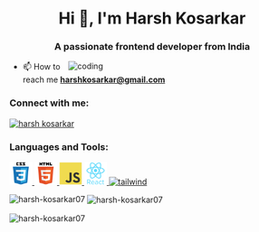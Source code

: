 <h1 align="center">Hi 👋, I'm Harsh Kosarkar</h1>
<h3 align="center">A passionate frontend developer from India</h3>
<img align="right" width="400"  alt="coding" src="https://miro.medium.com/v2/resize:fit:1272/format:webp/1*ZSVmWGcc1weENb0ShawWxw.gif"/>



- 📫 How to reach me **harshkosarkar@gmail.com**

<h3 align="left">Connect with me:</h3>
<p align="left">
<a href="https://linkedin.com/in/harsh kosarkar" target="blank"><img align="center" src="https://raw.githubusercontent.com/rahuldkjain/github-profile-readme-generator/master/src/images/icons/Social/linked-in-alt.svg" alt="harsh kosarkar" height="30" width="40" /></a>
</p>

<h3 align="left">Languages and Tools:</h3>
<p align="left"> <a href="https://www.w3schools.com/css/" target="_blank" rel="noreferrer"> <img src="https://raw.githubusercontent.com/devicons/devicon/master/icons/css3/css3-original-wordmark.svg" alt="css3" width="40" height="40"/> </a> <a href="https://www.w3.org/html/" target="_blank" rel="noreferrer"> <img src="https://raw.githubusercontent.com/devicons/devicon/master/icons/html5/html5-original-wordmark.svg" alt="html5" width="40" height="40"/> </a> <a href="https://developer.mozilla.org/en-US/docs/Web/JavaScript" target="_blank" rel="noreferrer"> <img src="https://raw.githubusercontent.com/devicons/devicon/master/icons/javascript/javascript-original.svg" alt="javascript" width="40" height="40"/> </a> <a href="https://reactjs.org/" target="_blank" rel="noreferrer"> <img src="https://raw.githubusercontent.com/devicons/devicon/master/icons/react/react-original-wordmark.svg" alt="react" width="40" height="40"/> </a> <a href="https://tailwindcss.com/" target="_blank" rel="noreferrer"> <img src="https://www.vectorlogo.zone/logos/tailwindcss/tailwindcss-icon.svg" alt="tailwind" width="40" height="40"/> </a> </p>

<p><img align="left" src="https://github-readme-stats.vercel.app/api/top-langs?username=harsh-kosarkar07&show_icons=true&locale=en&layout=compact" alt="harsh-kosarkar07" /></p>

<p>&nbsp;<img align="center" src="https://github-readme-stats.vercel.app/api?username=harsh-kosarkar07&show_icons=true&locale=en" alt="harsh-kosarkar07" /></p>

<p><img align="center" src="https://github-readme-streak-stats.herokuapp.com/?user=harsh-kosarkar07&" alt="harsh-kosarkar07" /></p>
